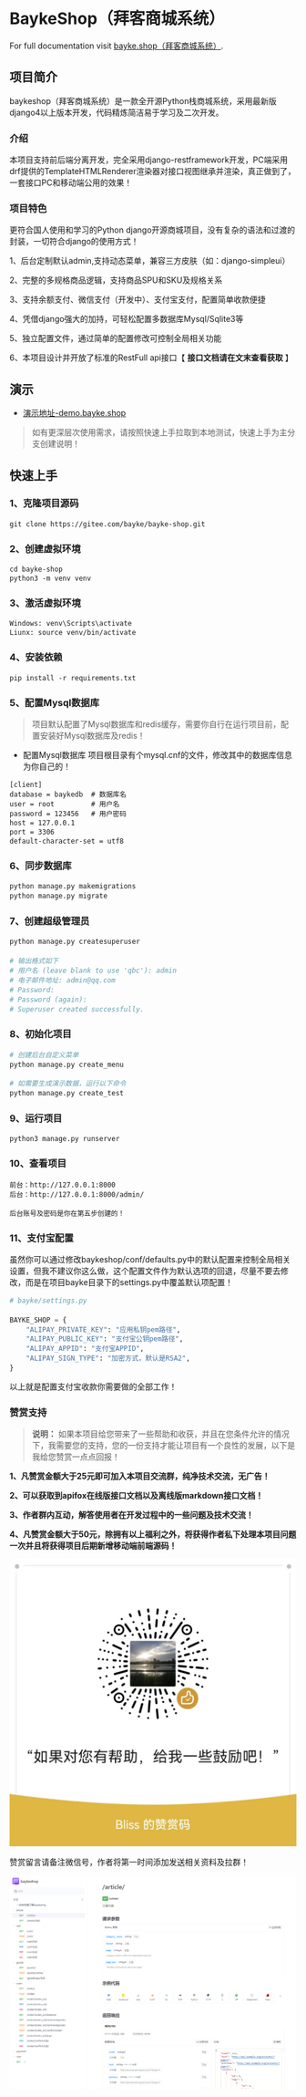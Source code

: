 # BaykeShop（拜客商城系统）

For full documentation visit [bayke.shop（拜客商城系统）](http://www.bayke.shop).

## 项目简介
baykeshop（拜客商城系统）是一款全开源Python栈商城系统，采用最新版django4以上版本开发，代码精炼简洁易于学习及二次开发。

### 介绍
本项目支持前后端分离开发，完全采用django-restframework开发，PC端采用drf提供的TemplateHTMLRenderer渲染器对接口视图继承并渲染，真正做到了，一套接口PC和移动端公用的效果！


### 项目特色

更符合国人使用和学习的Python django开源商城项目，没有复杂的语法和过渡的封装，一切符合django的使用方式！

1、后台定制默认admin,支持动态菜单，兼容三方皮肤（如：django-simpleui）

2、完整的多规格商品逻辑，支持商品SPU和SKU及规格关系

3、支持余额支付、微信支付（开发中）、支付宝支付，配置简单收款便捷

4、凭借django强大的加持，可轻松配置多数据库Mysql/Sqlite3等

5、独立配置文件，通过简单的配置修改可控制全局相关功能

6、本项目设计并开放了标准的RestFull api接口【 **接口文档请在文末查看获取** 】

## 演示
- [演示地址-demo.bayke.shop](http://demo.bayke.shop)
> 如有更深层次使用需求，请按照快速上手拉取到本地测试，快速上手为主分支创建说明！

## 快速上手

### 1、克隆项目源码
```
git clone https://gitee.com/bayke/bayke-shop.git
```
### 2、创建虚拟环境
```
cd bayke-shop
python3 -m venv venv
```
### 3、激活虚拟环境
```
Windows: venv\Scripts\activate
Liunx: source venv/bin/activate
```
### 4、安装依赖
```
pip install -r requirements.txt
```
### 5、配置Mysql数据库

> 项目默认配置了Mysql数据库和redis缓存，需要你自行在运行项目前，配置安装好Mysql数据库及redis！

- 配置Mysql数据库
项目根目录有个mysql.cnf的文件，修改其中的数据库信息为你自己的！
```
[client]
database = baykedb  # 数据库名
user = root         # 用户名
password = 123456   # 用户密码
host = 127.0.0.1
port = 3306
default-character-set = utf8
```

### 6、同步数据库
```bash
python manage.py makemigrations
python manage.py migrate
```
### 7、创建超级管理员
```python
python manage.py createsuperuser

# 输出格式如下
# 用户名 (leave blank to use 'qbc'): admin
# 电子邮件地址: admin@qq.com
# Password: 
# Password (again): 
# Superuser created successfully.
```
### 8、初始化项目
```python
# 创建后台自定义菜单
python manage.py create_menu

# 如需要生成演示数据，运行以下命令
python manage.py create_test
```

### 9、运行项目
```
python3 manage.py runserver
```
### 10、查看项目
```
前台：http://127.0.0.1:8000
后台：http://127.0.0.1:8000/admin/

后台账号及密码是你在第五步创建的！
```

### 11、支付宝配置

虽然你可以通过修改baykeshop/conf/defaults.py中的默认配置来控制全局相关设置，但我不建议你这么做，这个配置文件作为默认选项的回退，尽量不要去修改，而是在项目bayke目录下的settings.py中覆盖默认项配置！
```python
# bayke/settings.py

BAYKE_SHOP = {
    "ALIPAY_PRIVATE_KEY": "应用私钥pem路径",
    "ALIPAY_PUBLIC_KEY": "支付宝公钥pem路径",
    "ALIPAY_APPID": "支付宝APPID",
    "ALIPAY_SIGN_TYPE": "加密方式，默认是RSA2",
}
```
以上就是配置支付宝收款你需要做的全部工作！


### 赞赏支持

>  **说明：** 如果本项目给您带来了一些帮助和收获，并且在您条件允许的情况下，我需要您的支持，您的一份支持才能让项目有一个良性的发展，以下是我给您赞赏一点点回报！

 **1、凡赞赏金额大于25元即可加入本项目交流群，纯净技术交流，无广告！** 

 **2、可以获取到apifox在线版接口文档以及离线版markdown接口文档！** 

 **3、作者群内互动，解答使用者在开发过程中的一些问题及技术交流！** 

 **4、凡赞赏金额大于50元，除拥有以上福利之外，将获得作者私下处理本项目问题一次并且将获得项目后期新增移动端前端源码！**  

![输入图片说明](media/wx.jpg)

赞赏留言请备注微信号，作者将第一时间添加发送相关资料及拉群！

![输入图片说明](media/19145308.png)
